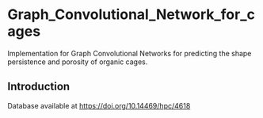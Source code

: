 # Graph_Convolutional_Network_for_cages
Implementation for Graph Convolutional Networks for predicting the shape persistence and porosity of organic cages.

## Introduction

Database available at https://doi.org/10.14469/hpc/4618
